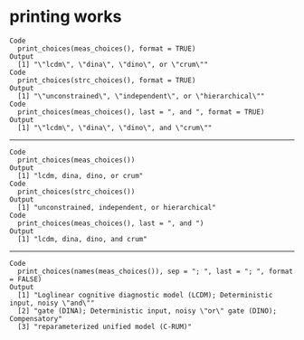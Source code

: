 # printing works

    Code
      print_choices(meas_choices(), format = TRUE)
    Output
      [1] "\"lcdm\", \"dina\", \"dino\", or \"crum\""
    Code
      print_choices(strc_choices(), format = TRUE)
    Output
      [1] "\"unconstrained\", \"independent\", or \"hierarchical\""
    Code
      print_choices(meas_choices(), last = ", and ", format = TRUE)
    Output
      [1] "\"lcdm\", \"dina\", \"dino\", and \"crum\""

---

    Code
      print_choices(meas_choices())
    Output
      [1] "lcdm, dina, dino, or crum"
    Code
      print_choices(strc_choices())
    Output
      [1] "unconstrained, independent, or hierarchical"
    Code
      print_choices(meas_choices(), last = ", and ")
    Output
      [1] "lcdm, dina, dino, and crum"

---

    Code
      print_choices(names(meas_choices()), sep = "; ", last = "; ", format = FALSE)
    Output
      [1] "Loglinear cognitive diagnostic model (LCDM); Deterministic input, noisy \"and\""
      [2] "gate (DINA); Deterministic input, noisy \"or\" gate (DINO); Compensatory"       
      [3] "reparameterized unified model (C-RUM)"                                          

